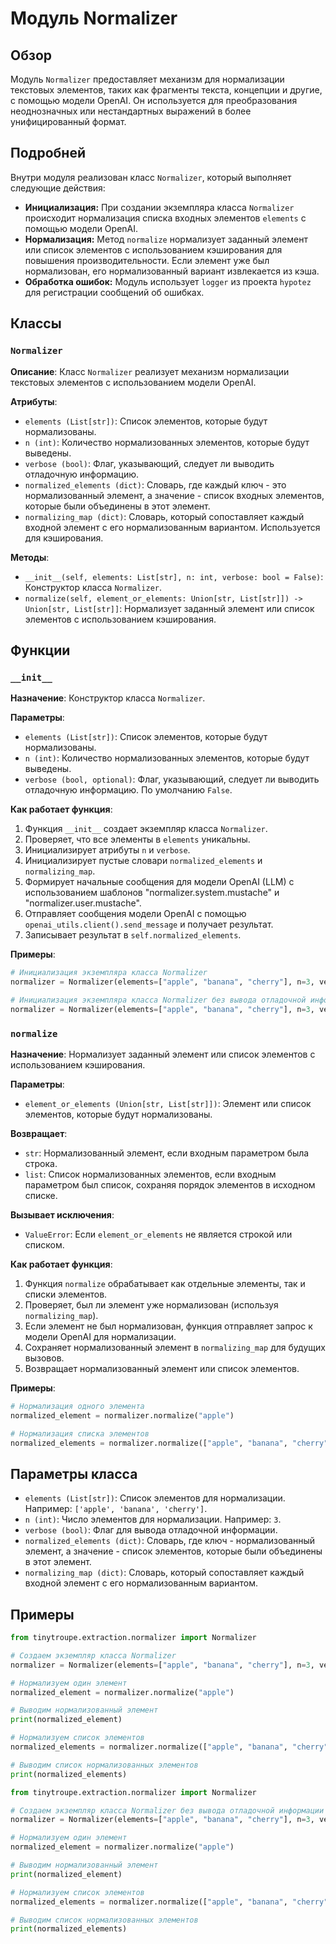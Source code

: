 # Модуль Normalizer

## Обзор

Модуль `Normalizer` предоставляет механизм для нормализации текстовых элементов, таких как фрагменты текста, концепции и другие, с помощью модели OpenAI. Он используется для преобразования неоднозначных или нестандартных выражений в более унифицированный формат.

## Подробней

Внутри модуля реализован класс `Normalizer`, который выполняет следующие действия:

- **Инициализация:** При создании экземпляра класса `Normalizer` происходит нормализация списка входных элементов `elements`  с помощью модели OpenAI. 
- **Нормализация:** Метод `normalize` нормализует заданный элемент или список элементов с использованием кэширования для повышения производительности. Если элемент уже был нормализован, его нормализованный вариант извлекается из кэша. 
- **Обработка ошибок:** Модуль использует `logger` из проекта `hypotez` для регистрации сообщений об ошибках. 

## Классы

### `Normalizer`

**Описание**: Класс `Normalizer` реализует механизм нормализации текстовых элементов с использованием модели OpenAI.

**Атрибуты**:

- `elements (List[str])`: Список элементов, которые будут нормализованы. 
- `n (int)`: Количество нормализованных элементов, которые будут выведены.
- `verbose (bool)`: Флаг, указывающий, следует ли выводить отладочную информацию.
- `normalized_elements (dict)`: Словарь, где каждый ключ - это нормализованный элемент, а значение - список входных элементов, которые были объединены в этот элемент.
- `normalizing_map (dict)`: Словарь, который сопоставляет каждый входной элемент с его нормализованным вариантом. Используется для кэширования.

**Методы**:

- `__init__(self, elements: List[str], n: int, verbose: bool = False)`: Конструктор класса `Normalizer`.
- `normalize(self, element_or_elements: Union[str, List[str]]) -> Union[str, List[str]]`: Нормализует заданный элемент или список элементов с использованием кэширования.

## Функции

### `__init__`

**Назначение**: Конструктор класса `Normalizer`.

**Параметры**:

- `elements (List[str])`: Список элементов, которые будут нормализованы.
- `n (int)`: Количество нормализованных элементов, которые будут выведены.
- `verbose (bool, optional)`: Флаг, указывающий, следует ли выводить отладочную информацию. По умолчанию `False`.

**Как работает функция**:

1. Функция `__init__` создает экземпляр класса `Normalizer`.
2. Проверяет, что все элементы в `elements` уникальны.
3. Инициализирует атрибуты `n` и `verbose`.
4. Инициализирует пустые словари `normalized_elements` и `normalizing_map`.
5. Формирует начальные сообщения для модели OpenAI (LLM)  с использованием шаблонов "normalizer.system.mustache" и "normalizer.user.mustache". 
6. Отправляет сообщения модели OpenAI с помощью `openai_utils.client().send_message` и получает результат.
7. Записывает результат в `self.normalized_elements`.

**Примеры**:

```python
# Инициализация экземпляра класса Normalizer
normalizer = Normalizer(elements=["apple", "banana", "cherry"], n=3, verbose=True) 

# Инициализация экземпляра класса Normalizer без вывода отладочной информации
normalizer = Normalizer(elements=["apple", "banana", "cherry"], n=3, verbose=False) 
```


### `normalize`

**Назначение**: Нормализует заданный элемент или список элементов с использованием кэширования.

**Параметры**:

- `element_or_elements (Union[str, List[str]])`: Элемент или список элементов, которые будут нормализованы.

**Возвращает**:

- `str`: Нормализованный элемент, если входным параметром была строка.
- `list`: Список нормализованных элементов, если входным параметром был список, сохраняя порядок элементов в исходном списке.

**Вызывает исключения**:

- `ValueError`: Если `element_or_elements` не является строкой или списком.

**Как работает функция**:

1. Функция `normalize` обрабатывает как отдельные элементы, так и списки элементов.
2. Проверяет, был ли элемент уже нормализован (используя `normalizing_map`).
3. Если элемент не был нормализован, функция отправляет запрос к модели OpenAI для нормализации.
4. Сохраняет нормализованный элемент в `normalizing_map` для будущих вызовов.
5. Возвращает нормализованный элемент или список элементов.

**Примеры**:

```python
# Нормализация одного элемента
normalized_element = normalizer.normalize("apple")

# Нормализация списка элементов
normalized_elements = normalizer.normalize(["apple", "banana", "cherry"]) 
```

##  Параметры класса 

- `elements (List[str])`: Список элементов для нормализации. Например: `['apple', 'banana', 'cherry']`. 
- `n (int)`: Число элементов для нормализации. Например: `3`. 
- `verbose (bool)`:  Флаг для вывода отладочной информации. 
- `normalized_elements (dict)`:  Словарь, где ключ - нормализованный элемент, а значение - список элементов, которые были объединены в этот элемент.
- `normalizing_map (dict)`:  Словарь, который сопоставляет каждый входной элемент с его нормализованным вариантом. 


##  Примеры 

```python
from tinytroupe.extraction.normalizer import Normalizer

# Создаем экземпляр класса Normalizer
normalizer = Normalizer(elements=["apple", "banana", "cherry"], n=3, verbose=True)

# Нормализуем один элемент
normalized_element = normalizer.normalize("apple")

# Выводим нормализованный элемент
print(normalized_element)

# Нормализуем список элементов
normalized_elements = normalizer.normalize(["apple", "banana", "cherry"])

# Выводим список нормализованных элементов
print(normalized_elements)
```

```python
from tinytroupe.extraction.normalizer import Normalizer

# Создаем экземпляр класса Normalizer без вывода отладочной информации
normalizer = Normalizer(elements=["apple", "banana", "cherry"], n=3, verbose=False)

# Нормализуем один элемент
normalized_element = normalizer.normalize("apple")

# Выводим нормализованный элемент
print(normalized_element)

# Нормализуем список элементов
normalized_elements = normalizer.normalize(["apple", "banana", "cherry"])

# Выводим список нормализованных элементов
print(normalized_elements)
```
```markdown
